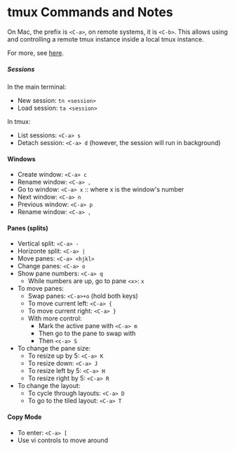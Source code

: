 # tmux Commands and Notes

On Mac, the prefix is `<C-a>`, on remote systems, it is `<C-b>`. This allows using and controlling a remote tmux instance inside a local tmux instance.

For more, see [here](https://gist.github.com/MohamedAlaa/2961058).

##### Sessions

In the main terminal:

* New session: `tn <session>`
* Load session: `ta <session>`

In tmux:

* List sessions: `<C-a> s`
* Detach session: `<C-a> d` (however, the session will run in background)

#### Windows

* Create window: `<C-a> c`
* Rename window: `<C-a> ,`
* Go to window: `<C-a> x` :: where x is the window's number
* Next window: `<C-a> n`
* Previous window: `<C-a> p`
* Rename window: `<C-a> ,`

#### Panes (splits)

* Vertical split: `<C-a> -`
* Horizonte split: `<C-a> |`
* Move panes: `<C-a> <hjkl>`
* Change panes: `<C-a> o`
* Show pane numbers: `<C-a> q`
    * While numbers are up, go to pane `<x>`: `x`
* To move panes:
    * Swap panes: `<C-a>+o` (hold both keys)
    * To move current left: `<C-a> {`
    * To move current right: `<C-a> }`
    * With more control:
        - Mark the active pane with `<C-a> m`
        - Then go to the pane to swap with
        - Then `<c-a> S`
* To change the pane size:
    - To resize up by 5: `<C-a> K`
    - To resize down: `<C-a> J`
    - To resize left by 5: `<C-a> H`
    - To resize right by 5: `<C-a> R`
* To change the layout:
    - To cycle through layouts: `<C-a> D`
    - To go to the tiled layout: `<C-a> T`

#### Copy Mode

* To enter: `<C-a> [`
* Use vi controls to move around


